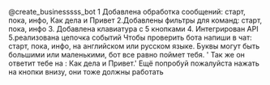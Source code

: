 @create_businesssss_bot
1 Добавлена обработка сообщений: старт, пока, инфо, Как дела и Привет
2.Добавлены фильтры для команд: старт, пока, инфо
3. Добавлена клавиатура с 5 кнопками
4. Интегрирован  API
5.реализована цепочка событий
Чтобы проверить бота напиши в чат:
старт, пока, инфо, на английском или русском языке. Буквы могут быть большими или маленькими, бот все равно поймет тебя. '
Так же он ответит тебе на : Как дела и Привет.'
Ещё попробуй пожалуйста нажать на кнопки внизу, они тоже должны работать

